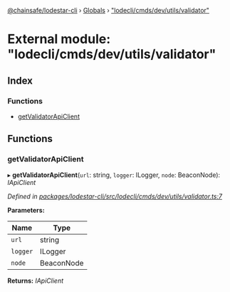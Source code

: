 [@chainsafe/lodestar-cli](../README.md) › [Globals](../globals.md) › ["lodecli/cmds/dev/utils/validator"](_lodecli_cmds_dev_utils_validator_.md)

# External module: "lodecli/cmds/dev/utils/validator"

## Index

### Functions

* [getValidatorApiClient](_lodecli_cmds_dev_utils_validator_.md#getvalidatorapiclient)

## Functions

###  getValidatorApiClient

▸ **getValidatorApiClient**(`url`: string, `logger`: ILogger, `node`: BeaconNode): *IApiClient*

*Defined in [packages/lodestar-cli/src/lodecli/cmds/dev/utils/validator.ts:7](https://github.com/ChainSafe/lodestar/blob/a092bb827/packages/lodestar-cli/src/lodecli/cmds/dev/utils/validator.ts#L7)*

**Parameters:**

Name | Type |
------ | ------ |
`url` | string |
`logger` | ILogger |
`node` | BeaconNode |

**Returns:** *IApiClient*
